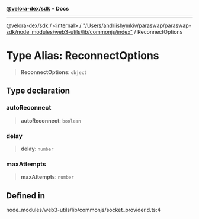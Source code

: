 [**@velora-dex/sdk**](../../../../README.md) • **Docs**

***

[@velora-dex/sdk](../../../../globals.md) / [\<internal\>](../../../README.md) / ["/Users/andriishymkiv/paraswap/paraswap-sdk/node\_modules/web3-utils/lib/commonjs/index"](../README.md) / ReconnectOptions

# Type Alias: ReconnectOptions

> **ReconnectOptions**: `object`

## Type declaration

### autoReconnect

> **autoReconnect**: `boolean`

### delay

> **delay**: `number`

### maxAttempts

> **maxAttempts**: `number`

## Defined in

node\_modules/web3-utils/lib/commonjs/socket\_provider.d.ts:4
